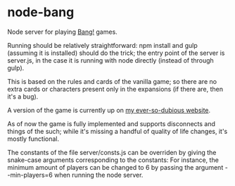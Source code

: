 # node-bang
Node server for playing [Bang!](https://en.wikipedia.org/wiki/Bang!_%28card_game%29) games.

Running should be relatively straightforward: npm install and gulp (assuming it is installed) should do the trick; the entry point of the server is server.js, in the case it is running with node directly (instead of through gulp).

This is based on the rules and cards of the vanilla game; so there are no extra cards or characters present only in the expansions (if there are, then it's a bug).

A version of the game is currently up on [my ever-so-dubious website](http://bang.dagothig.com/).

As of now the game is fully implemented and supports disconnects and things of the such; while it's missing a handful of quality of life changes, it's mostly functional.

The constants of the file server/consts.js can be overriden by giving the snake-case arguments corresponding to the constants:
For instance, the minimum amount of players can be changed to 6 by passing the argument --min-players=6 when running the node server.